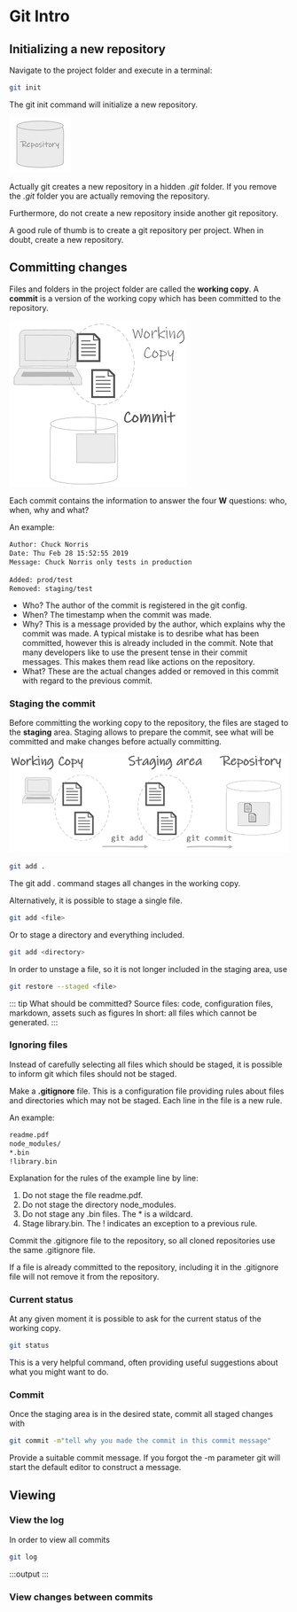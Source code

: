 # Git Intro

## Initializing a new repository

Navigate to the project folder and execute in a terminal:

```bash
git init
```

The git init command will initialize a new repository. 

![Repository](./assets/repository.png)

Actually git creates a new repository in a hidden *.git* folder. If you remove the *.git* folder you are actually removing the repository. 

Furthermore, do not create a new repository inside another git repository.

A good rule of thumb is to create a git repository per project. When in doubt, create a new repository.

## Committing changes

Files and folders in the project folder are called the **working copy**. A **commit** is a version of the working copy which has been committed to the repository.

![Committing files from the working copy to the repository](./assets/working-copy.png)

Each commit contains the information to answer the four **W** questions: who, when, why and what?

An example:

```
Author: Chuck Norris
Date: Thu Feb 28 15:52:55 2019
Message: Chuck Norris only tests in production

Added: prod/test
Removed: staging/test
```

* Who? The author of the commit is registered in the git config.
* When? The timestamp when the commit was made.
* Why? This is a message provided by the author, which explains why the commit was made. A typical mistake is to desribe what has been committed, however this is already included in the commit. Note that many developers like to use the present tense in their commit messages. This makes them read like actions on the repository.
* What? These are the actual changes added or removed in this commit with regard to the previous commit.

### Staging the commit

Before committing the working copy to the repository, the files are staged to the **staging** area. Staging allows to prepare the commit, see what will be committed and make changes before actually committing. 

![Staging files before committing them to the repository](./assets/staging.png)

```bash
git add .
```
The git add . command stages all changes in the working copy.

Alternatively, it is possible to stage a single file.

```bash
git add <file>
```

Or to stage a directory and everything included.

```bash
git add <directory>
```

In order to unstage a file, so it is not longer included in the staging area, use 

```bash
git restore --staged <file>
```

::: tip What should be committed?
Source files: code, configuration files, markdown, assets such as figures
In short: all files which cannot be generated. 
::: 

### Ignoring files

Instead of carefully selecting all files which should be staged, it is possible to inform git which files should not be staged.

Make a **.gitignore** file. This is a configuration file providing rules about files and directories which may not be staged. Each line in the file is a new rule.

An example:

```
readme.pdf
node_modules/
*.bin
!library.bin
```

Explanation for the rules of the example line by line:

1. Do not stage the file readme.pdf. 
2. Do not stage the directory node_modules.
3. Do not stage any .bin files. The * is a wildcard.
4. Stage library.bin. The ! indicates an exception to a previous rule.

Commit the .gitignore file to the repository, so all cloned repositories use the same .gitignore file. 

If a file is already committed to the repository, including it in the .gitignore file will not remove it from the repository.

### Current status

At any given moment it is possible to ask for the current status of the working copy. 

```bash
git status
```

This is a very helpful command, often providing useful suggestions about what you might want to do.

### Commit

Once the staging area is in the desired state, commit all staged changes with

```bash
git commit -m"tell why you made the commit in this commit message"
```
Provide a suitable commit message. If you forgot the -m parameter git will start the default editor to construct a message.

## Viewing

### View the log

In order to view all commits

```bash
git log
```
:::output
:::

### View changes between commits